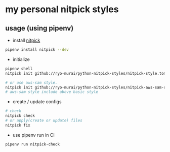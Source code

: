# my personal nitpick styles

## usage (using pipenv)
* install [nitpick](https://nitpick.readthedocs.io/en/latest/index.html)
```bash
pipenv install nitpick --dev
```

* initialize
```bash
pipenv shell
nitpick init github://ryo-murai/python-nitpick-styles/nitpick-style.toml

# or use aws-sam style. 
nitpick init github://ryo-murai/python-nitpick-styles/nitpick-aws-sam-style.toml
# aws-sam style include above basic style
```

* create / update configs
```bash
# check
nitpick check
# or apply(create or update) files
nitpick fix
```

* use pipenv run in CI
```bash
pipenv run nitpick-check
```